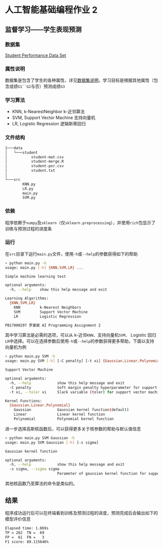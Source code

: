 # 人工智能基础编程作业 2

## 监督学习——学生表现预测

### 数据集

[Student Performance Data Set](https://archive.ics.uci.edu/ml/datasets/Student+Performance)

### 属性说明

数据集是包含了学生的各种属性，详见[数据集说明](https://github.com/lyc0930/Artificial-Intelligence-Assignment/blob/master/Assignment2/supervise/data/student/student.txt)，学习目标是根据其他属性（包含成绩` G1``G2 `与否）预测成绩`G3`

### 学习算法

-   KNN, k-NearestNeighbor k-近邻算法
-   SVM, Support Vector Machine 支持向量机
-   LR, Logistic Regression 逻辑斯蒂回归

### 文件结构

```sh
├───data
│   └───student
│           student-mat.csv
│           student-merge.R
│           student-por.csv
│           student.txt
│
└───src
        KNN.py
        LR.py
        main.py
        SVM.py
```

### 依赖

程序依赖于`numpy`及`sklearn`（仅`sklearn.preprocessing`），并使用`rich`包显示了训练与预测过程的进度条

### 运行

在`src`目录下运行`main.py`文件，使用`-h`或`--help`的参数获得如下的帮助

```sh
> python main.py -h
usage: main.py [-h] {KNN,SVM,LR} ...

Simple machine learning test

optional arguments:
  -h, --help    show this help message and exit

Learning Algorithms:
  {KNN,SVM,LR}
    KNN         k-Nearest Neighbors
    SVM         Support Vector Machine
    LR          Logistic Regression

PB17000297 罗晏宸 AI Programming Assignment 2
```

其中学习算法是必需的选项，可以从 k-近邻`KNN`、支持向量机`SVM`、 Logistic 回归`LR`中选择。可以在选择参数后使用`-h`或`--help`的参数获得更多帮助，下面以支持向量机为例

```sh
> python main.py SVM -h
usage: main.py SVM [-h] [-C penalty] [-t xi] {Gaussian,Linear,Polynomial} ...

Support Vector Machine

optional arguments:
  -h, --help            show this help message and exit
  -C penalty            Soft margin penalty hyperparameter for support vector machine (default: 200)
  -t xi, --toler xi     Slack variable (toler) for support vector machine (default: 0.0001)

Kernel Functions:
  {Gaussian,Linear,Polynomial}
    Gaussian            Gaussian kernel function(default)
    Linear              Linear kernel function
    Polynomial          Polynomial kernel function
```

进一步选择高斯核函数后，可以获得更多关于核参数的帮助与默认值信息

```sh
> python main.py SVM Gaussian -h
usage: main.py SVM Gaussian [-h] [-s sigma]

Gaussian kernel function

optional arguments:
  -h, --help            show this help message and exit
  -s sigma, --sigma sigma
                        Parameter of gaussian kernel function for support vector machine (default: 10)
```

其他核函数乃至算法的命令是类似的。

## 结果

程序成功运行后可以在终端看到训练及预测过程的进度，预测完成后会输出如下的模型评价信息

```sh
Elapsed time: 1.869s
TP = 262  TN =  69
FP =  61  FN =   3
F1 score: 89.115646%
```
